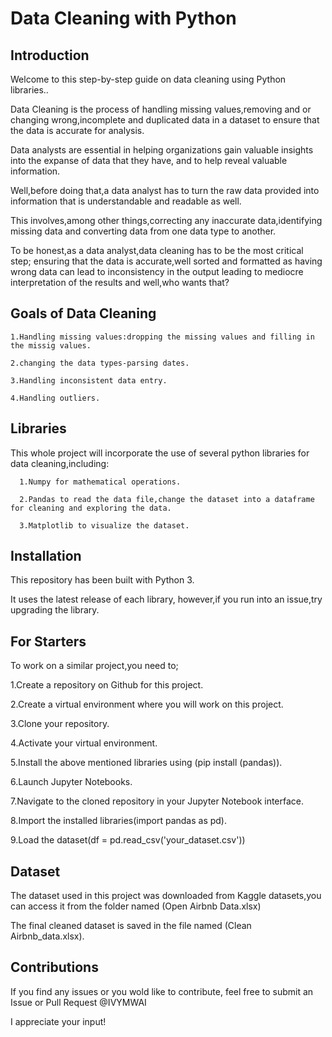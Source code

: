 # Data Cleaning with Python

## Introduction

Welcome to this step-by-step guide on data cleaning using Python libraries..

Data Cleaning is the process of handling missing values,removing and or changing wrong,incomplete and duplicated data in a dataset to ensure that the data is accurate for analysis.

Data analysts are essential in helping organizations gain valuable insights into the expanse of data that they have, and  to help reveal valuable information.

Well,before doing that,a data analyst has to turn the raw data provided into information that is understandable and readable as well.

This involves,among other things,correcting any inaccurate data,identifying missing data and converting data from one data type to another.

To be honest,as a data analyst,data cleaning has to be the most critical step; ensuring that the data is accurate,well sorted and formatted as having wrong data can lead to inconsistency in the output leading to mediocre interpretation of the results and well,who wants that?

## Goals of Data Cleaning

    1.Handling missing values:dropping the missing values and filling in the missig values.

    2.changing the data types-parsing dates.

    3.Handling inconsistent data entry.

    4.Handling outliers.

## Libraries

This whole project will incorporate the use of several python libraries for data cleaning,including:

      1.Numpy for mathematical operations.

      2.Pandas to read the data file,change the dataset into a dataframe for cleaning and exploring the data.

      3.Matplotlib to visualize the dataset.

## Installation

This repository has been built with Python 3.

It uses the latest release of each library, however,if you run into an issue,try upgrading the library.

## For Starters

To work on a similar project,you need to;

1.Create a repository on Github for this project.

2.Create a virtual environment where you will work on this project.

3.Clone your repository.

4.Activate your virtual environment.

5.Install the above mentioned libraries using (pip install (pandas)).

6.Launch Jupyter Notebooks.

7.Navigate to the cloned repository in your Jupyter Notebook interface.

8.Import the installed libraries(import pandas as pd).

9.Load the dataset(df = pd.read_csv('your_dataset.csv'))

## Dataset

The dataset used in this project was downloaded from Kaggle datasets,you can access it from the folder named (Open Airbnb Data.xlsx)

The final cleaned dataset is saved in the file named (Clean Airbnb_data.xlsx).

## Contributions

If you find any issues or you wold like to contribute, feel free to submit an Issue or Pull Request @IVYMWAI

I appreciate your input!
